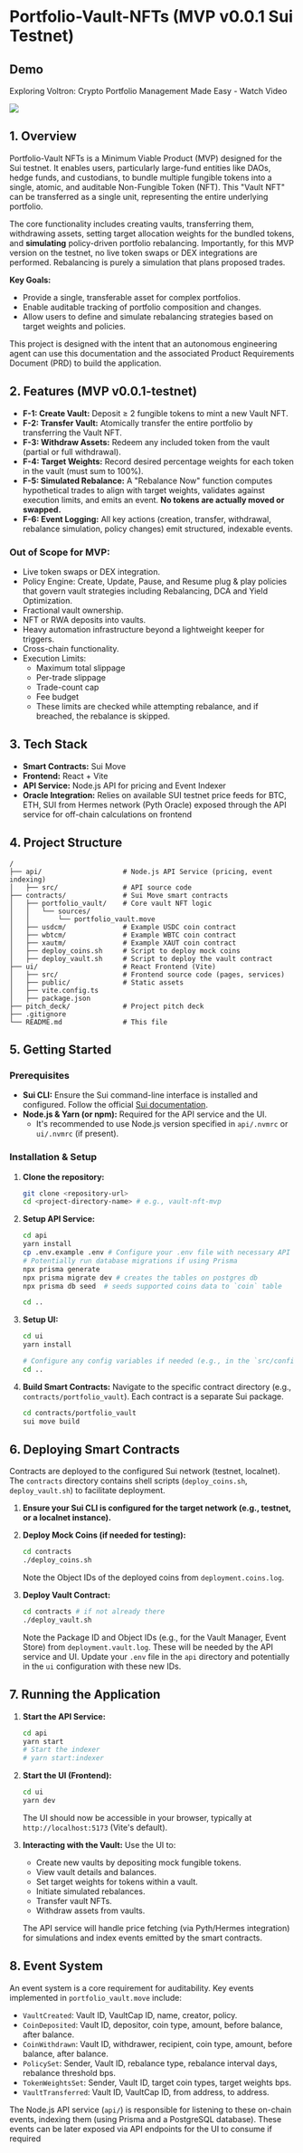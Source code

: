 # Portfolio-Vault-NFTs (MVP v0.0.1 Sui Testnet)

## Demo
[](https://www.loom.com/share/4e957581662744768d40751b213b0143)

Exploring Voltron: Crypto Portfolio Management Made Easy - Watch Video

[![](https://cdn.loom.com/sessions/thumbnails/4e957581662744768d40751b213b0143-b289746a8f296df4-full-play.gif)](https://www.loom.com/share/4e957581662744768d40751b213b0143)

## 1. Overview

Portfolio-Vault NFTs is a Minimum Viable Product (MVP) designed for the Sui testnet. It enables users, particularly large-fund entities like DAOs, hedge funds, and custodians, to bundle multiple fungible tokens into a single, atomic, and auditable Non-Fungible Token (NFT). This "Vault NFT" can be transferred as a single unit, representing the entire underlying portfolio.

The core functionality includes creating vaults, transferring them, withdrawing assets, setting target allocation weights for the bundled tokens, and **simulating** policy-driven portfolio rebalancing. Importantly, for this MVP version on the testnet, no live token swaps or DEX integrations are performed. Rebalancing is purely a simulation that plans proposed trades.

**Key Goals:**
*   Provide a single, transferable asset for complex portfolios.
*   Enable auditable tracking of portfolio composition and changes.
*   Allow users to define and simulate rebalancing strategies based on target weights and policies.

This project is designed with the intent that an autonomous engineering agent can use this documentation and the associated Product Requirements Document (PRD) to build the application.

## 2. Features (MVP v0.0.1-testnet)

*   **F-1: Create Vault:** Deposit ≥ 2 fungible tokens to mint a new Vault NFT.
*   **F-2: Transfer Vault:** Atomically transfer the entire portfolio by transferring the Vault NFT.
*   **F-3: Withdraw Assets:** Redeem any included token from the vault (partial or full withdrawal).
*   **F-4: Target Weights:** Record desired percentage weights for each token in the vault (must sum to 100%).
*   **F-5: Simulated Rebalance:** A "Rebalance Now" function computes hypothetical trades to align with target weights, validates against execution limits, and emits an event. **No tokens are actually moved or swapped.**
*   **F-6: Event Logging:** All key actions (creation, transfer, withdrawal, rebalance simulation, policy changes) emit structured, indexable events.


### Out of Scope for MVP:
*   Live token swaps or DEX integration.
*  Policy Engine: Create, Update, Pause, and Resume plug & play policies that govern vault strategies including Rebalancing, DCA and Yield Optimization.
*   Fractional vault ownership.
*   NFT or RWA deposits into vaults.
*   Heavy automation infrastructure beyond a lightweight keeper for triggers.
*   Cross-chain functionality.
*   Execution Limits:
    *   Maximum total slippage
    *   Per-trade slippage
    *   Trade-count cap
    *   Fee budget
    *   These limits are checked while attempting rebalance, and if breached, the rebalance is skipped.

## 3. Tech Stack

*   **Smart Contracts:** Sui Move
*   **Frontend:** React + Vite
*   **API Service:** Node.js API for pricing and Event Indexer
*   **Oracle Integration:** Relies on available SUI testnet price feeds for BTC, ETH, SUI from Hermes network (Pyth Oracle) exposed through the API service for off-chain calculations on frontend

## 4. Project Structure

```
/
├── api/                    # Node.js API Service (pricing, event indexing)
│   ├── src/                # API source code
├── contracts/              # Sui Move smart contracts
│   ├── portfolio_vault/    # Core vault NFT logic
│   │   └── sources/
│   │       └── portfolio_vault.move
│   ├── usdcm/              # Example USDC coin contract
│   ├── wbtcm/              # Example WBTC coin contract
│   ├── xautm/              # Example XAUT coin contract
│   ├── deploy_coins.sh     # Script to deploy mock coins
│   ├── deploy_vault.sh     # Script to deploy the vault contract
├── ui/                     # React Frontend (Vite)
│   ├── src/                # Frontend source code (pages, services)
│   ├── public/             # Static assets
│   ├── vite.config.ts
│   ├── package.json
├── pitch_deck/             # Project pitch deck
├── .gitignore
└── README.md               # This file
```

## 5. Getting Started

### Prerequisites

*   **Sui CLI:** Ensure the Sui command-line interface is installed and configured. Follow the official [Sui documentation](https://docs.sui.io/guides/developer/getting-started/sui-install).
*   **Node.js & Yarn (or npm):** Required for the API service and the UI.
    *   It's recommended to use Node.js version specified in `api/.nvmrc` or `ui/.nvmrc` (if present).

### Installation & Setup

1.  **Clone the repository:**
    ```bash
    git clone <repository-url>
    cd <project-directory-name> # e.g., vault-nft-mvp
    ```

2.  **Setup API Service:**
    ```bash
    cd api
    yarn install
    cp .env.example .env # Configure your .env file with necessary API keys, database URLs, etc.
    # Potentially run database migrations if using Prisma
    npx prisma generate
    npx prisma migrate dev # creates the tables on postgres db
    npx prisma db seed  # seeds supported coins data to `coin` table

    cd ..
    ```

3.  **Setup UI:**
    ```bash
    cd ui
    yarn install

    # Configure any config variables if needed (e.g., in the `src/config.ts` file)
    cd ..
    ```

4.  **Build Smart Contracts:**
    Navigate to the specific contract directory (e.g., `contracts/portfolio_vault`). Each contract is a separate Sui package.
    ```bash
    cd contracts/portfolio_vault
    sui move build
    ```

## 6. Deploying Smart Contracts

Contracts are deployed to the configured Sui network (testnet, localnet). The `contracts` directory contains shell scripts (`deploy_coins.sh`, `deploy_vault.sh`) to facilitate deployment.

1.  **Ensure your Sui CLI is configured for the target network (e.g., testnet, or a localnet instance).**

2.  **Deploy Mock Coins (if needed for testing):**
    ```bash
    cd contracts
    ./deploy_coins.sh
    ```
    Note the Object IDs of the deployed coins from `deployment.coins.log`.

3.  **Deploy Vault Contract:**
    ```bash
    cd contracts # if not already there
    ./deploy_vault.sh
    ```
    Note the Package ID and Object IDs (e.g., for the Vault Manager, Event Store) from `deployment.vault.log`. These will be needed by the API service and UI. Update your `.env` file in the `api` directory and potentially in the `ui` configuration with these new IDs.

## 7. Running the Application

1.  **Start the API Service:**
    ```bash
    cd api
    yarn start
    # Start the indexer
    # yarn start:indexer
    ```

2.  **Start the UI (Frontend):**
    ```bash
    cd ui
    yarn dev
    ```
    The UI should now be accessible in your browser, typically at `http://localhost:5173` (Vite's default).

3.  **Interacting with the Vault:**
    Use the UI to:
    *   Create new vaults by depositing mock fungible tokens.
    *   View vault details and balances.
    *   Set target weights for tokens within a vault.
    *   Initiate simulated rebalances.
    *   Transfer vault NFTs.
    *   Withdraw assets from vaults.

    The API service will handle price fetching (via Pyth/Hermes integration) for simulations and index events emitted by the smart contracts.

## 8. Event System

An event system is a core requirement for auditability. Key events implemented in `portfolio_vault.move` include:
*   `VaultCreated`: Vault ID, VaultCap ID, name, creator, policy.
*   `CoinDeposited`: Vault ID, depositor, coin type, amount, before balance, after balance.
*   `CoinWithdrawn`: Vault ID, withdrawer, recipient, coin type, amount, before balance, after balance.
*   `PolicySet`: Sender, Vault ID, rebalance type, rebalance interval days, rebalance threshold bps.
*   `TokenWeightsSet`: Sender, Vault ID, target coin types, target weights bps.
*   `VaultTransferred`: Vault ID, VaultCap ID, from address, to address.



The Node.js API service (`api/`) is responsible for listening to these on-chain events, indexing them (using Prisma and a PostgreSQL database). These events can be later exposed via API endpoints for the UI to consume if required
